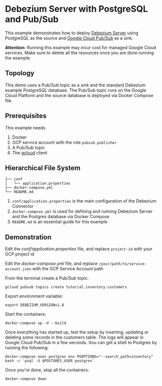 # Debezium Server with PostgreSQL and Pub/Sub

This example demonstrates how to deploy [Debezium Server](https://debezium.io/documentation/reference/stable/operations/debezium-server.html) using PostgreSQL as the source and [Google Cloud Pub/Sub](https://cloud.google.com/pubsub/docs) as a sink.

**Attention:** Running this example may incur cost for managed Google Cloud services. Make sure to delete all the resources once you are done running the example.

## Topology

This demo uses a Pub/Sub topic as a sink and the standard Debezium example PostgreSQL database. The Pub/Sub topic runs on the Google Cloud Platform and the source database is deployed via Docker Compose file.

## Prerequisites

This example needs

1. Docker
2. GCP service account with the role `pubsub.publisher`
3. A Pub/Sub topic
4. The [gcloud](https://cloud.google.com/sdk/gcloud) client

## Hierarchical File System

```
├── conf
│   └── application.properties
├── docker-compose.yml
└── README.md
```

1. `conf/application.properties` is the main configuration of the Debezium Connector
2. `docker-compose.yml` is used for defining and running Debezium Server and the Postgres database via Docker Compose
3. `README.md` is an essential guide for this example

## Demonstration

Edit the _conf/application.properties_ file, and replace `project-id` with your GCP project id

Edit the _docker-compose.yml_ file, and replace `/your/path/to/service-account.json` with the GCP Service Account path

From the terminal create a Pub/Sub topic:

```shell
gcloud pubsub topics create tutorial.inventory.customers
```

Export environment variable:

```shell
export DEBEZIUM_VERSION=1.8
```

Start the containers:

```shell
docker-compose up -d --build
```

Once everything has started up, test the setup by inserting, updating or deleting some records in the customers table. The logs will appear in Google Cloud Pub/Sub in a few seconds. Xou can get a shell to Postgres by running the following:

```shell
docker-compose exec postgres env PGOPTIONS="--search_path=inventory" bash -c 'psql -U $POSTGRES_USER postgres'
```

Once you're done, stop all the containers:

```shell
docker-compose down
```
